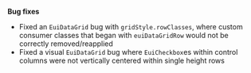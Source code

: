 **Bug fixes**

- Fixed an `EuiDataGrid` bug with `gridStyle.rowClasses`, where custom consumer classes that began with `euiDataGridRow` would not be correctly removed/reapplied
- Fixed a visual `EuiDataGrid` bug where `EuiCheckbox`es within control columns were not vertically centered within single height rows
